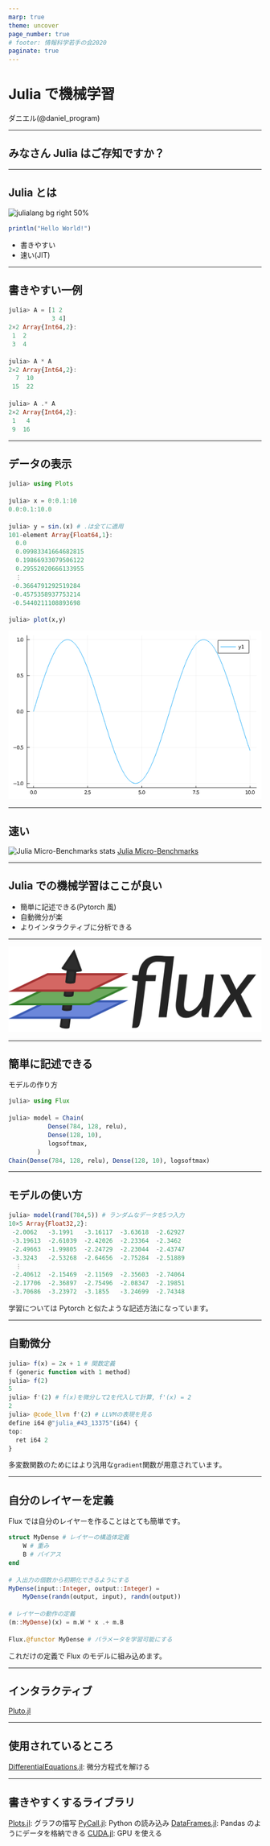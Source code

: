 ```yaml
---
marp: true
theme: uncover
page_number: true
# footer: 情報科学若手の会2020
paginate: true
---
```


# Julia で機械学習

ダニエル(@daniel_program)

---

## みなさん Julia はご存知ですか？

---

## Julia とは

![julialang bg right 50%](https://julialang.org/assets/infra/logo.svg)

```julia
println("Hello World!")
```

- 書きやすい
- 速い(JIT)

---

## 書きやすい一例

```julia
julia> A = [1 2
            3 4]
2×2 Array{Int64,2}:
 1  2
 3  4

julia> A * A
2×2 Array{Int64,2}:
  7  10
 15  22

julia> A .* A
2×2 Array{Int64,2}:
 1   4
 9  16
```

---

## データの表示

```julia
julia> using Plots

julia> x = 0:0.1:10
0.0:0.1:10.0

julia> y = sin.(x) # .は全てに適用
101-element Array{Float64,1}:
  0.0
  0.09983341664682815
  0.19866933079506122
  0.29552020666133955
  ⋮
 -0.3664791292519284
 -0.4575358937753214
 -0.5440211108893698

julia> plot(x,y)
```

![Plot bg right 100%](./sin_wave.png)

---

## 速い

![Julia Micro-Benchmarks stats](https://julialang.org/assets/benchmarks/benchmarks.svg)
[Julia Micro-Benchmarks](https://julialang.org/benchmarks/)

---

## Julia での機械学習はここが良い

- 簡単に記述できる(Pytorch 風)
- 自動微分が楽
- よりインタラクティブに分析できる

---

![Flux.jl bg 70%](https://raw.githubusercontent.com/FluxML/fluxml.github.io/master/logo.png)

---

## 簡単に記述できる

モデルの作り方

```julia
julia> using Flux

julia> model = Chain(
           Dense(784, 128, relu),
           Dense(128, 10),
           logsoftmax,
        )
Chain(Dense(784, 128, relu), Dense(128, 10), logsoftmax)
```

---

## モデルの使い方

```julia
julia> model(rand(784,5)) # ランダムなデータを5つ入力
10×5 Array{Float32,2}:
 -2.0062   -3.1991   -3.16117  -3.63618  -2.62927
 -3.19613  -2.61039  -2.42026  -2.23364  -2.3462
 -2.49663  -1.99805  -2.24729  -2.23044  -2.43747
 -3.3243   -2.53268  -2.64656  -2.75284  -2.51889
  ⋮
 -2.40612  -2.15469  -2.11569  -2.35603  -2.74064
 -2.17706  -2.36897  -2.75496  -2.08347  -2.19851
 -3.70686  -3.23972  -3.1855   -3.24699  -2.74348
```

学習については Pytorch と似たような記述方法になっています。

---

## 自動微分

```julia
julia> f(x) = 2x + 1 # 関数定義
f (generic function with 1 method)
julia> f(2)
5
julia> f'(2) # f(x)を微分して2を代入して計算, f'(x) = 2
2
julia> @code_llvm f'(2) # LLVMの表現を見る
define i64 @"julia_#43_13375"(i64) {
top:
  ret i64 2
}
```

多変数関数のためにはより汎用な`gradient`関数が用意されています。

<!-- LLVMの部分はコメント部分を省略しています -->

---

## 自分のレイヤーを定義

Flux では自分のレイヤーを作ることはとても簡単です。

```julia
struct MyDense # レイヤーの構造体定義
    W # 重み
    B # バイアス
end

# 入出力の個数から初期化できるようにする
MyDense(input::Integer, output::Integer) =
    MyDense(randn(output, input), randn(output))

# レイヤーの動作の定義
(m::MyDense)(x) = m.W * x .+ m.B

Flux.@functor MyDense # パラメータを学習可能にする
```

これだけの定義で Flux のモデルに組み込めます。

---

## インタラクティブ

[Pluto.jl][]

---

## 使用されているところ

[DifferentialEquations.jl][]: 微分方程式を解ける

---

## 書きやすくするライブラリ

[Plots.jl][]: グラフの描写
[PyCall.jl][]: Python の読み込み
[DataFrames.jl][]: Pandas のようにデータを格納できる
[CUDA.jl][]: GPU を使える

[plots.jl]: https://github.com/JuliaPlots/Plots.jl
[pycall.jl]: https://github.com/JuliaPy/PyCall.jl
[dataframes.jl]: https://github.com/JuliaData/DataFrames.jl
[differentialequations.jl]: https://github.com/SciML/DifferentialEquations.jl
[cuda.jl]: https://github.com/JuliaGPU/CUDA.jl
[flux.jl]: https://github.com/FluxML/Flux.jl
[pluto.jl]: https://github.com/fonsp/Pluto.jl
